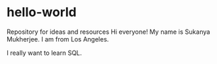 # hello-world
Repository for ideas and resources 
Hi everyone! My name is Sukanya Mukherjee. I am from Los Angeles.

I really want to learn SQL.
